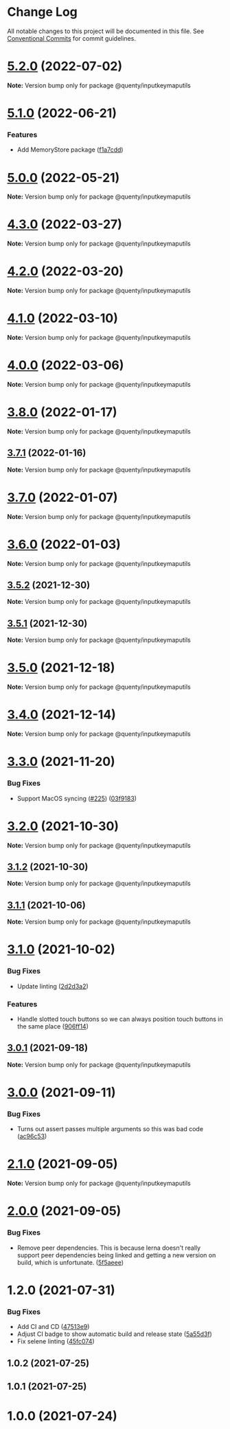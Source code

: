 # Change Log

All notable changes to this project will be documented in this file.
See [Conventional Commits](https://conventionalcommits.org) for commit guidelines.

# [5.2.0](https://github.com/Quenty/NevermoreEngine/compare/@quenty/inputkeymaputils@5.1.0...@quenty/inputkeymaputils@5.2.0) (2022-07-02)

**Note:** Version bump only for package @quenty/inputkeymaputils





# [5.1.0](https://github.com/Quenty/NevermoreEngine/compare/@quenty/inputkeymaputils@5.0.0...@quenty/inputkeymaputils@5.1.0) (2022-06-21)


### Features

* Add MemoryStore package ([f1a7cdd](https://github.com/Quenty/NevermoreEngine/commit/f1a7cddcb8e41b7dbf3898233e846925cbea2740))





# [5.0.0](https://github.com/Quenty/NevermoreEngine/compare/@quenty/inputkeymaputils@4.3.0...@quenty/inputkeymaputils@5.0.0) (2022-05-21)

**Note:** Version bump only for package @quenty/inputkeymaputils





# [4.3.0](https://github.com/Quenty/NevermoreEngine/compare/@quenty/inputkeymaputils@4.2.0...@quenty/inputkeymaputils@4.3.0) (2022-03-27)

**Note:** Version bump only for package @quenty/inputkeymaputils





# [4.2.0](https://github.com/Quenty/NevermoreEngine/compare/@quenty/inputkeymaputils@4.1.0...@quenty/inputkeymaputils@4.2.0) (2022-03-20)

**Note:** Version bump only for package @quenty/inputkeymaputils





# [4.1.0](https://github.com/Quenty/NevermoreEngine/compare/@quenty/inputkeymaputils@4.0.0...@quenty/inputkeymaputils@4.1.0) (2022-03-10)

**Note:** Version bump only for package @quenty/inputkeymaputils





# [4.0.0](https://github.com/Quenty/NevermoreEngine/compare/@quenty/inputkeymaputils@3.8.0...@quenty/inputkeymaputils@4.0.0) (2022-03-06)

**Note:** Version bump only for package @quenty/inputkeymaputils





# [3.8.0](https://github.com/Quenty/NevermoreEngine/compare/@quenty/inputkeymaputils@3.7.1...@quenty/inputkeymaputils@3.8.0) (2022-01-17)

**Note:** Version bump only for package @quenty/inputkeymaputils





## [3.7.1](https://github.com/Quenty/NevermoreEngine/compare/@quenty/inputkeymaputils@3.7.0...@quenty/inputkeymaputils@3.7.1) (2022-01-16)

**Note:** Version bump only for package @quenty/inputkeymaputils





# [3.7.0](https://github.com/Quenty/NevermoreEngine/compare/@quenty/inputkeymaputils@3.6.0...@quenty/inputkeymaputils@3.7.0) (2022-01-07)

**Note:** Version bump only for package @quenty/inputkeymaputils





# [3.6.0](https://github.com/Quenty/NevermoreEngine/compare/@quenty/inputkeymaputils@3.5.2...@quenty/inputkeymaputils@3.6.0) (2022-01-03)

**Note:** Version bump only for package @quenty/inputkeymaputils





## [3.5.2](https://github.com/Quenty/NevermoreEngine/compare/@quenty/inputkeymaputils@3.5.1...@quenty/inputkeymaputils@3.5.2) (2021-12-30)

**Note:** Version bump only for package @quenty/inputkeymaputils





## [3.5.1](https://github.com/Quenty/NevermoreEngine/compare/@quenty/inputkeymaputils@3.5.0...@quenty/inputkeymaputils@3.5.1) (2021-12-30)

**Note:** Version bump only for package @quenty/inputkeymaputils





# [3.5.0](https://github.com/Quenty/NevermoreEngine/compare/@quenty/inputkeymaputils@3.4.0...@quenty/inputkeymaputils@3.5.0) (2021-12-18)

**Note:** Version bump only for package @quenty/inputkeymaputils





# [3.4.0](https://github.com/Quenty/NevermoreEngine/compare/@quenty/inputkeymaputils@3.3.0...@quenty/inputkeymaputils@3.4.0) (2021-12-14)

**Note:** Version bump only for package @quenty/inputkeymaputils





# [3.3.0](https://github.com/Quenty/NevermoreEngine/compare/@quenty/inputkeymaputils@3.2.0...@quenty/inputkeymaputils@3.3.0) (2021-11-20)


### Bug Fixes

* Support MacOS syncing ([#225](https://github.com/Quenty/NevermoreEngine/issues/225)) ([03f9183](https://github.com/Quenty/NevermoreEngine/commit/03f918392c6a5bdd33f8a17c38de371d1e06c67a))





# [3.2.0](https://github.com/Quenty/NevermoreEngine/compare/@quenty/inputkeymaputils@3.1.2...@quenty/inputkeymaputils@3.2.0) (2021-10-30)

**Note:** Version bump only for package @quenty/inputkeymaputils





## [3.1.2](https://github.com/Quenty/NevermoreEngine/compare/@quenty/inputkeymaputils@3.1.1...@quenty/inputkeymaputils@3.1.2) (2021-10-30)

**Note:** Version bump only for package @quenty/inputkeymaputils





## [3.1.1](https://github.com/Quenty/NevermoreEngine/compare/@quenty/inputkeymaputils@3.1.0...@quenty/inputkeymaputils@3.1.1) (2021-10-06)

**Note:** Version bump only for package @quenty/inputkeymaputils





# [3.1.0](https://github.com/Quenty/NevermoreEngine/compare/@quenty/inputkeymaputils@3.0.1...@quenty/inputkeymaputils@3.1.0) (2021-10-02)


### Bug Fixes

* Update linting ([2d2d3a2](https://github.com/Quenty/NevermoreEngine/commit/2d2d3a22ecebe84ed1334eb997118418ce4f00d5))


### Features

* Handle slotted touch buttons so we can always position touch buttons in the same place ([906ff14](https://github.com/Quenty/NevermoreEngine/commit/906ff14955894f5cfa8ec212910afd45ee364085))





## [3.0.1](https://github.com/Quenty/NevermoreEngine/compare/@quenty/inputkeymaputils@3.0.0...@quenty/inputkeymaputils@3.0.1) (2021-09-18)

**Note:** Version bump only for package @quenty/inputkeymaputils





# [3.0.0](https://github.com/Quenty/NevermoreEngine/compare/@quenty/inputkeymaputils@2.1.0...@quenty/inputkeymaputils@3.0.0) (2021-09-11)


### Bug Fixes

* Turns out assert passes multiple arguments so this was bad code ([ac96c53](https://github.com/Quenty/NevermoreEngine/commit/ac96c53209f298eca8f9dbf0512bfb0714f0363c))





# [2.1.0](https://github.com/Quenty/NevermoreEngine/compare/@quenty/inputkeymaputils@2.0.0...@quenty/inputkeymaputils@2.1.0) (2021-09-05)

**Note:** Version bump only for package @quenty/inputkeymaputils





# [2.0.0](https://github.com/Quenty/NevermoreEngine/compare/@quenty/inputkeymaputils@1.2.0...@quenty/inputkeymaputils@2.0.0) (2021-09-05)


### Bug Fixes

* Remove peer dependencies. This is because lerna doesn't really support peer dependencies being linked and getting a new version on build, which is unfortunate. ([5f5aeee](https://github.com/Quenty/NevermoreEngine/commit/5f5aeeea8de9975435309e53679f0ef7064f9dd0))





# 1.2.0 (2021-07-31)


### Bug Fixes

* Add CI and CD ([47513e9](https://github.com/Quenty/NevermoreEngine/commit/47513e9b568162707534af132396dd8756947dd3))
* Adjust CI badge to show automatic build and release state ([5a55d3f](https://github.com/Quenty/NevermoreEngine/commit/5a55d3f19bf8d66a760d67da9b56ed47fab74656))
* Fix selene linting ([45fc074](https://github.com/Quenty/NevermoreEngine/commit/45fc07489ee59127ac6582689f19a0e87c1e5b5a))



## 1.0.2 (2021-07-25)



## 1.0.1 (2021-07-25)



# 1.0.0 (2021-07-24)
